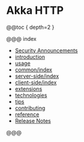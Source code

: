 # Akka HTTP

@@toc { depth=2 }

@@@ index

* [Security Announcements](security.md)
* [introduction](introduction.md)
* [usage](usage.md)
* [common/index](common/index.md)
* [server-side/index](server-side/index.md)
* [client-side/index](client-side/index.md)
* [extensions](extensions.md)
* [technologies](technologies.md)
* [tips](tipsandtricks.md)
* [contributing](contributing.md)
* [reference](reference.md)
* [Release Notes](release-notes/index.md)

@@@
